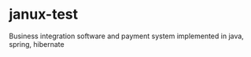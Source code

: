 janux-test
==========

Business integration software and payment system implemented in java, spring, hibernate